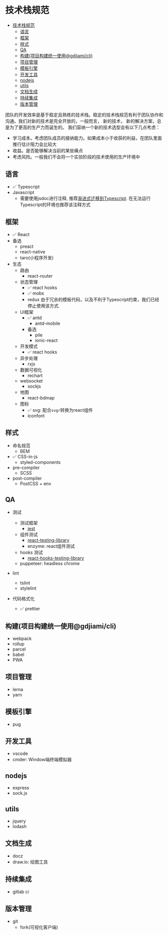# 技术栈规范

<!-- TOC -->

- [技术栈规范](#技术栈规范)
  - [语言](#语言)
  - [框架](#框架)
  - [样式](#样式)
  - [QA](#qa)
  - [构建(项目构建统一使用@gdjiami/cli)](#构建项目构建统一使用gdjiamicli)
  - [项目管理](#项目管理)
  - [模板引擎](#模板引擎)
  - [开发工具](#开发工具)
  - [nodejs](#nodejs)
  - [utils](#utils)
  - [文档生成](#文档生成)
  - [持续集成](#持续集成)
  - [版本管理](#版本管理)

<!-- /TOC -->

团队的开发效率是基于稳定且熟练的技术栈。稳定的技术栈规范有利于团队协作和沟通。我们对新的技术是完全开放的，一般而言， 新的技术， 新的解决方案，总是为了更高的生产力而诞生的。 我们容纳一个新的技术选型会有以下几点考虑：

- 学习成本。考虑团队成员的接纳能力。如果成本小于收获的利益，在团队里面推行估计阻力会比较大
- 收益。是否能够解决当前的某些痛点
- 考虑风险。一般我们不会将一个实验阶段的技术使用的生产环境中

## 语言

- ✅ Typescript
- Javascript
  - 需要使用jsdoc进行注释, 推荐[渐进式迁移到Typescript](https://www.typescriptlang.org/docs/handbook/type-checking-javascript-files.html). 在无法运行Typescript的环境也推荐该注释方式

## 框架
- ✅ React
- 备选
  - preact
  - react-native
  - taro(小程序开发)
- 生态
  - 路由
    - react-router
  - 状态管理
    - ✅ react hooks
    - ✅ mobx
    - redux 由于冗余的模板代码，以及不利于Typescript约束，我们已经停止使用该方式.
  - UI框架
    - ✅ antd
      - antd-mobile
    - 备选
      - pile
      - ionic-react
  - 开发模式
    - ✅ react hooks
  - 异步处理
    - rxjs
  - 数据可视化
    - rechart
  - websocket
    - sockjs
  - 地图
    - react-bdmap
  - 图标
    - ✅ svg: 配合`svgr`转换为react组件
    - iconfont

## 样式

- 命名规范
  - BEM
- ✅ CSS-in-js
  - styled-components
- pre-compiler
  - SCSS
- post-compiler
  - PostCSS + env

## QA

- 测试
  - 测试框架
    - [jest](https://jestjs.io/docs/en/tutorial-react)
  - 组件测试
    - [react-testing-library](https://github.com/kentcdodds/react-testing-library)
    - enzyme: react组件测试
  - hooks 测试
    - [react-hooks-testing-library](https://github.com/mpeyper/react-hooks-testing-library)
  - puppeteer: headless chrome

- lint
  - tslint
  - stylelint

- 代码格式化
  - ✅ prettier

## 构建(项目构建统一使用@gdjiami/cli)

- webpack
- rollup
- parcel
- babel
- PWA

## 项目管理

- lerna
- yarn

## 模板引擎

- pug

## 开发工具

- vscode
- cmder: Window端终端模拟器

## nodejs

- express
- sock.js

## utils

- jquery
- lodash

## 文档生成

- docz
- draw.io: 绘图工具

## 持续集成

- gitlab ci

## 版本管理

- git
  - fork(可视化客户端)